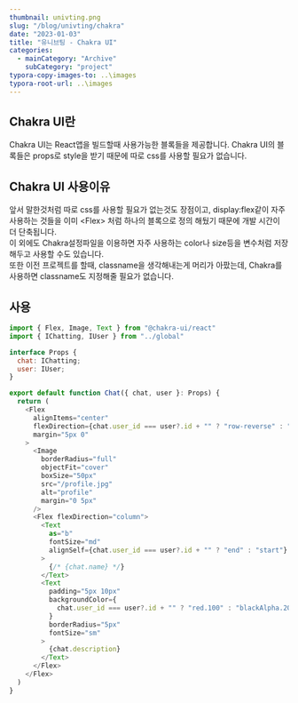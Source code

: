 ```yaml
---
thumbnail: univting.png
slug: "/blog/univting/chakra"
date: "2023-01-03"
title: "유니브팅 - Chakra UI"
categories:
  - mainCategory: "Archive"
    subCategory: "project"
typora-copy-images-to: ..\images
typora-root-url: ..\images
---
```


## Chakra UI란

Chakra UI는 React앱을 빌드할때 사용가능한 블록들을 제공합니다. Chakra UI의 블록들은 props로 style을 받기 때문에 따로 css를 사용할 필요가 없습니다.

## Chakra UI 사용이유

앞서 말한것처럼 따로 css를 사용할 필요가 없는것도 장점이고, display:flex같이 자주 사용하는 것들을 이미 \<Flex> 처럼 하나의 블록으로 정의 해뒀기 때문에 개발 시간이 더 단축됩니다.</br>
이 외에도 Chakra설정파일을 이용하면 자주 사용하는 color나 size등을 변수처럼 저장해두고 사용할 수도 있습니다.</br>
또한 이전 프로젝트를 할때, classname을 생각해내는게 머리가 아팠는데, Chakra를 사용하면 classname도 지정해줄 필요가 없습니다.

## 사용

```javascript
import { Flex, Image, Text } from "@chakra-ui/react"
import { IChatting, IUser } from "../global"

interface Props {
  chat: IChatting;
  user: IUser;
}

export default function Chat({ chat, user }: Props) {
  return (
    <Flex
      alignItems="center"
      flexDirection={chat.user_id === user?.id + "" ? "row-reverse" : "row"}
      margin="5px 0"
    >
      <Image
        borderRadius="full"
        objectFit="cover"
        boxSize="50px"
        src="/profile.jpg"
        alt="profile"
        margin="0 5px"
      />
      <Flex flexDirection="column">
        <Text
          as="b"
          fontSize="md"
          alignSelf={chat.user_id === user?.id + "" ? "end" : "start"}
        >
          {/* {chat.name} */}
        </Text>
        <Text
          padding="5px 10px"
          backgroundColor={
            chat.user_id === user?.id + "" ? "red.100" : "blackAlpha.200"
          }
          borderRadius="5px"
          fontSize="sm"
        >
          {chat.description}
        </Text>
      </Flex>
    </Flex>
  )
}
```
